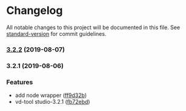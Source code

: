 # Changelog

All notable changes to this project will be documented in this file. See [standard-version](https://github.com/conventional-changelog/standard-version) for commit guidelines.

### [3.2.2](https://github.com/stasson/vd-tool/compare/v3.2.1...v3.2.2) (2019-08-07)

### 3.2.1 (2019-08-06)


### Features

* add node wrapper ([ff9d32b](https://github.com/stasson/vd-tool/commit/ff9d32b))
* vd-tool studio-3.2.1 ([fb72ebd](https://github.com/stasson/vd-tool/commit/fb72ebd))
